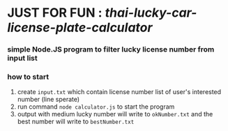 # JUST FOR FUN : *thai-lucky-car-license-plate-calculator*

### simple Node.JS program to filter lucky license number from input list

### how to start
1. create `input.txt` which contain license number list of user's interested number (line sperate)
2. run command `node calculator.js` to start the program
3. output with medium lucky number will write to `okNumber.txt` and the best number will write to `bestNumber.txt`
